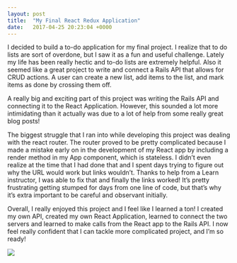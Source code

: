 ```yaml
---
layout: post
title:  "My Final React Redux Application"
date:   2017-04-25 20:23:04 +0000
---
```



I decided to build a to-do application for my final project. I realize that to do lists are sort of overdone, but I saw it as a fun and useful challenge. Lately my life has been really hectic and to-do lists are extremely helpful. Also it seemed like a great project to write and connect a Rails API that allows for CRUD actions. A user can create a new list, add items to the list, and mark items as done by crossing them off.

A really big and exciting part of this project was writing the Rails API and connecting it to the React Application. However, this sounded a lot more intimidating than it actually was due to a lot of help from some really great blog posts!

The biggest struggle that I ran into while developing this project was dealing with the react router. The router proved to be pretty complicated because I made a mistake early on in the development of my React app by including a render method in my App component, which is stateless. I didn’t even realize at the time that I had done that and I spent days trying to figure out why the URL would work but links wouldn’t. Thanks to help from a Learn instructor, I was able to fix that and finally the links worked! It’s pretty frustrating getting stumped for days from one line of code, but that’s why it’s extra important to be careful and observant initially.

Overall, I really enjoyed this project and I feel like I learned a ton! I created my own API, created my own React Application, learned to connect the two servers and learned to make calls from the React app to the Rails API. I now feel really confident that I can tackle more complicated project, and I’m so ready!

![](https://media.giphy.com/media/50YgxbPnjA1LG/giphy.gif)
